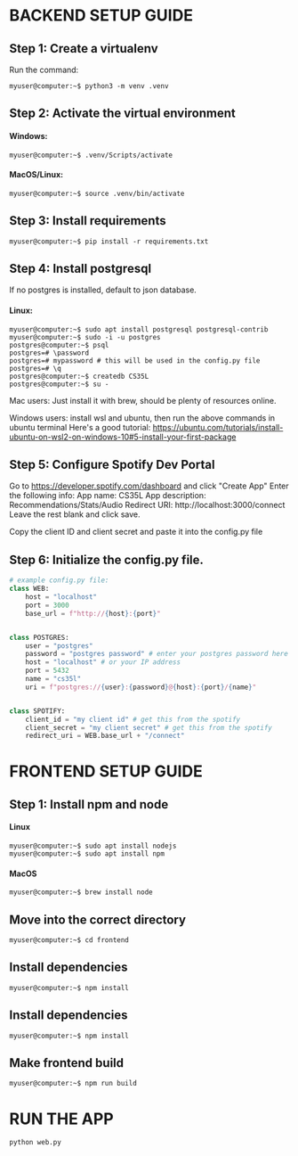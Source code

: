 # BACKEND SETUP GUIDE

## Step 1: Create a virtualenv

Run the command:
```console
myuser@computer:~$ python3 -m venv .venv
```

## Step 2: Activate the virtual environment

#### Windows:
```console
myuser@computer:~$ .venv/Scripts/activate
```
#### MacOS/Linux:
```console
myuser@computer:~$ source .venv/bin/activate
```

## Step 3: Install requirements

```console
myuser@computer:~$ pip install -r requirements.txt
```

## Step 4: Install postgresql

If no postgres is installed, default to json database.

#### Linux:
```console
myuser@computer:~$ sudo apt install postgresql postgresql-contrib
myuser@computer:~$ sudo -i -u postgres
postgres@computer:~$ psql
postgres=# \password
postgres=# mypassword # this will be used in the config.py file
postgres=# \q
postgres@computer:~$ createdb CS35L
postgres@computer:~$ su -
```
Mac users: Just install it with brew, should be plenty of resources online.

Windows users: install wsl and ubuntu, then run the above commands in ubuntu terminal
Here's a good tutorial: https://ubuntu.com/tutorials/install-ubuntu-on-wsl2-on-windows-10#5-install-your-first-package


## Step 5: Configure Spotify Dev Portal

Go to https://developer.spotify.com/dashboard and click "Create App"
Enter the following info:
App name: CS35L
App description: Recommendations/Stats/Audio
Redirect URI: http://localhost:3000/connect
Leave the rest blank and click save.

Copy the client ID and client secret and paste it into the config.py file

## Step 6: Initialize the config.py file.

```py
# example config.py file:
class WEB:
    host = "localhost"
    port = 3000
    base_url = f"http://{host}:{port}"


class POSTGRES:
    user = "postgres"
    password = "postgres password" # enter your postgres password here
    host = "localhost" # or your IP address
    port = 5432
    name = "cs35l"
    uri = f"postgres://{user}:{password}@{host}:{port}/{name}"


class SPOTIFY:
    client_id = "my client id" # get this from the spotify 
    client_secret = "my client secret" # get this from the spotify 
    redirect_uri = WEB.base_url + "/connect" 
```

# FRONTEND SETUP GUIDE

## Step 1: Install npm and node

#### Linux
```console
myuser@computer:~$ sudo apt install nodejs
myuser@computer:~$ sudo apt install npm
```

#### MacOS
```console
myuser@computer:~$ brew install node
```

## Move into the correct directory
```console
myuser@computer:~$ cd frontend
```

## Install dependencies
```console
myuser@computer:~$ npm install
```

## Install dependencies
```console
myuser@computer:~$ npm install
```

## Make frontend build
```console
myuser@computer:~$ npm run build
```

# RUN THE APP
```console
python web.py
```


